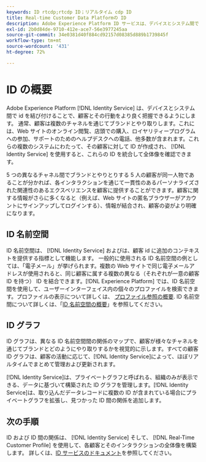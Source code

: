 ```yaml
---
keywords: ID rtcdp;rtcdp ID；リアルタイム cdp ID
title: Real-time Customer Data Platformの ID
description: Adobe Experience Platform ID サービスは、デバイスとシステム間で ID を結合することで、顧客とその行動をより良く把握できるようにします。
exl-id: 2b0d84de-9710-412e-ace7-56e3977245aa
source-git-commit: 34e0381d40f884cd92157d08385d889b1739845f
workflow-type: tm+mt
source-wordcount: '431'
ht-degree: 72%

---
```


# ID の概要

Adobe Experience Platform [!DNL Identity Service] は、デバイスとシステム間で id を結び付けることで、顧客とその行動をより良く把握できるようにします。 通常、顧客は複数のチャネルを通じてブランドとやり取りします。これには、Web サイトのオンライン閲覧、店頭での購入、ロイヤリティープログラムへの参加、サポートのためのヘルプデスクへの電話、他多数が含まれます。これらの複数のシステムにわたって、その顧客に対して ID が作成され、 [!DNL Identity Service] を使用すると、これらの ID を統合して全体像を確認できます。

5 つの異なるチャネル間でブランドとやりとりする 5 人の顧客が同一人物であることが分かれば、各インタラクションを通じて一貫性のあるパーソナライズされた関連性のあるエクスペリエンスを顧客に提供することができます。顧客に関する情報がさらに多くなると（例えば、Web サイトの匿名ブラウザーがアカウントにサインアップしてログインする）、情報が結合され、顧客の姿がより明確になります。

## ID 名前空間

ID 名前空間は、 [!DNL Identity Service] およびは、顧客 id に追加のコンテキストを提供する指標として機能します。 一般的に使用される ID 名前空間の例としては、「電子メール」が挙げられます。複数の Web サイトで同じ電子メールアドレスが使用されると、同じ顧客に属する複数の異なる（それぞれが一意の顧客 ID を持つ） ID を結合できます。[!DNL Experience Platform] では、ID 名前空間を使用して、ユーザーインターフェイス内の個々のプロファイルを検索できます。プロファイルの表示について詳しくは、 [プロファイル参照の概要](profile-browse.md). ID 名前空間について詳しくは、「[ID 名前空間の概要](../../identity-service/namespaces.md)」を参照してください。

## ID グラフ

ID グラフは、異なる ID 名前空間間の関係のマップで、顧客が様々なチャネルを通じてブランドとどのようにやり取りするかを視覚的に示します。すべての顧客 ID グラフは、顧客の活動に応じて、[!DNL Identity Service]によって、ほぼリアルタイムでまとめて管理および更新されます。

[!DNL Identity Service]は、プライベートグラフと呼ばれる、組織のみが表示できる、データに基づいて構築された ID グラフを管理します。[!DNL Identity Service]は、取り込んだデータレコードに複数の ID が含まれている場合にプライベートグラフを拡張し、見つかった ID 間の関係を追加します。

## 次の手順

ID および ID 間の関係は、 [!DNL Identity Service] そして、 [!DNL Real-Time Customer Profile] を使用して、各顧客とそのインタラクションの全体像を構築します。 詳しくは、[ID サービスのドキュメント](../../identity-service/home.md)を参照してください。
